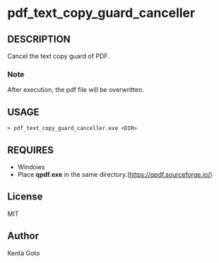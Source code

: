 # pdf_text_copy_guard_canceller 

## DESCRIPTION 
Cancel the text copy guard of PDF. 

### Note
After execution, the pdf file will be overwritten.

## USAGE 
```
> pdf_text_copy_guard_canceller.exe <DIR>
```

## REQUIRES
- Windows
- Place **qpdf.exe** in the same directory.(https://qpdf.sourceforge.io/)

## License
MIT

## Author  
Kenta Goto
